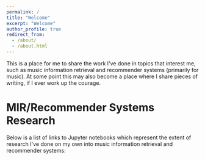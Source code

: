 ```yaml
---
permalink: /
title: "Welcome"
excerpt: "Welcome"
author_profile: true
redirect_from: 
  - /about/
  - /about.html
---
```


This is a place for me to share the work I've done in topics that interest me, such as music information retrieval and recommender systems (primarily for music). At some point this may also become a place where I share pieces of writing, if I ever work up the courage.

MIR/Recommender Systems Research
======
Below is a list of links to Jupyter notebooks which represent the extent of research I've done on my own into music information retrieval and recommender systems:

